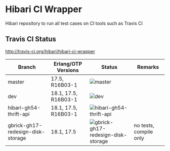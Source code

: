 # Hibari CI Wrapper

Hibari repository to run all test cases on CI tools such as Travis CI

## Travis CI Status

http://travis-ci.org/hibari/hibari-ci-wrapper

Branch                            | Erlang/OTP Versions  | Status                              | Remarks
--------------------------------- | -------------------- | ----------------------------------- | ------------
master                            | 17.5, R16B03-1       | ![master](https://travis-ci.org/hibari/hibari-ci-wrapper.svg?branch=master) |
dev                               | 18.1, 17.5, R16B03-1 | ![dev](https://travis-ci.org/hibari/hibari-ci-wrapper.svg?branch=dev) |
hibari-gh54-thrift-api            | 18.1, 17.5, R16B03-1 | ![hibari-gh54-thrift-api](https://travis-ci.org/hibari/hibari-ci-wrapper.svg?branch=hibari-gh54-thrift-api)|
gbrick-gh17-redesign-disk-storage | 18.1, 17.5           | ![gbrick-gh17-redesign-disk-storage](https://travis-ci.org/hibari/hibari-ci-wrapper.svg?branch=gbrick-gh17-redesign-disk-storage) | no tests, compile only

